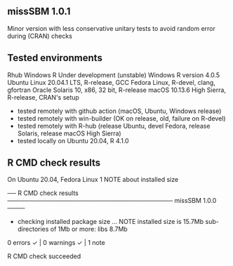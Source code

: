 
## missSBM 1.0.1

Minor version with less conservative unitary tests to avoid random error during (CRAN) checks

## Tested environments

Rhub
Windows R Under development (unstable)
Windows R version 4.0.5
Ubuntu Linux 20.04.1 LTS, R-release, GCC
Fedora Linux, R-devel, clang, gfortran
Oracle Solaris 10, x86, 32 bit, R-release
macOS 10.13.6 High Sierra, R-release, CRAN's setup

- tested remotely with github action (macOS, Ubuntu, Windows release)
- tested remotely with win-builder (OK on release, old, failure on R-devel)
- tested remotely with R-hub (release Ubuntu, devel Fedora, release Solaris, release macOS High Sierra)
- tested locally on Ubuntu 20.04, R 4.1.0

## R CMD check results

On Ubuntu 20.04, Fedora Linux 1 NOTE about installed size

── R CMD check results ────────────────────────────────────── missSBM 1.0.0 ────

* checking installed package size ... NOTE
  installed size is 15.7Mb
  sub-directories of 1Mb or more:
    libs    8.7Mb

0 errors ✓ | 0 warnings ✓ | 1 note 

R CMD check succeeded
